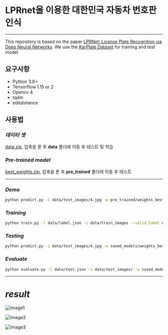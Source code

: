 # **LPRnet을 이용한 대한민국 자동차 번호판 인식**
---------
This repository is based on the paper  [LPRNet: License Plate Recognition via Deep Neural Networks](https://arxiv.org/pdf/1806.10447.pdf). 
We use the [KarPlate Dataset](http://pr.gachon.ac.kr/ALPR.html) for training and test model

## **요구사항**
- Python 3.6+
- Tensorflow 1.15 or 2
- Opencv 4
- tqdm
- editdistance

## **사용법**
### *데이터 셋*
[data.zip](https://bit.ly/3egQ9jU), 압축을 푼 후 **data** 폴더에 이동 후 테스트 및 학습

### *Pre-trained model*
[best_weights.zip](https://bit.ly/2zt5hMc), 압축을 푼 후 **pre_trained** 폴더에 이동 후 테스트


--------

### *Demo*
```bash
python predict.py -i data/test_images/4.jpg -w pre_trained/weights_best.pb
```

### *Training*
```bash
python train.py -l data/label.json -i data/train_images --valid_label data/test.json --valid_img_dir data/test_images --save_weights_only --load_all 
```

### *Testing*
```bash
python predict.py -i data/test_images/4.jpg -w saved_models/weights_best.pb
```

### *Evaluate*
```bash
python evaluate.py -l data/test.json -i data/test_images/ -w saved_models/weights_best.pb
```


--------

# *result*
![Image1](![image](https://user-images.githubusercontent.com/68686603/126833975-8bcfe13e-3a26-44ad-8262-6d59e2001f67.png))

![Image2](![image](https://user-images.githubusercontent.com/68686603/126833997-9233e9cf-0d18-48ec-8c9b-baf43749e769.png))

![Image3](![image](https://user-images.githubusercontent.com/68686603/126834026-3cb46e53-49e9-4e87-95b0-672180362236.png))
